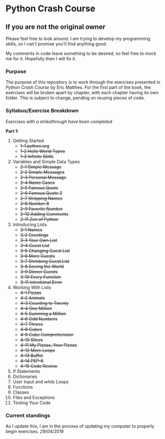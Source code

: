 # Python Crash Course

## If you are not the original owner

Please feel free to look around. I am trying to develop my programming skills, so I can't promise you'll find anything good. 

My comments in code leave something to be desired, so feel free to mock me for it. Hopefully then I will fix it.

### Purpose

The purpose of this repository is to work through the exercises presented in *Python Crash Course* by Eric Matthes. For the first part of the book, the exercises will be broken apart by chapter, with each chapter having its own folder. This is subject to change, pending on reusing pieces of code.

### Syllabus/Exercise Breakdown

*Exercises with a strikethrough have been completed*

**Part 1:**
1. Getting Started
    * ~~1-1 python.org~~
    * ~~1-2 Hello World Typos~~
    * ~~1-3 Infinite Skills~~
2. Variables and Simple Data Types
    * ~~2-1 Simple Message~~
    * ~~2-2 Simple Messages~~
    * ~~2-3 Personal Message~~
    * ~~2-4 Name Cases~~
    * ~~2-5 Famous Quote~~
    * ~~2-6 Famous Quote 2~~
    * ~~2-7 Stripping Names~~
    * ~~2-8 Number 8~~
    * ~~2-9 Favorite Number~~
    * ~~2-10 Adding Comments~~
    * ~~2-11 Zen of Python~~
3. Introducing Lists
    * ~~3-1 Names~~
    * ~~3-2 Greetings~~
    * ~~3-3 Your Own List~~
    * ~~3-4 Guest List~~
    * ~~3-5 Changing Guest List~~
    * ~~3-6 More Guests~~
    * ~~3-7 Shrinking Guest List~~
    * ~~3-8 Seeing the World~~
    * ~~3-9 Dinner Guests~~
    * ~~3-10 Every Function~~
    * ~~3-11 Intentional Error~~
4. Working With Lists
    * ~~4-1 Pizzas~~
    * ~~4-2 Animals~~
    * ~~4-3 Counting to Twenty~~
    * ~~4-4 One Million~~
    * ~~4-5 Summing a Million~~
    * ~~4-6 Odd Numbers~~
    * ~~4-7 Threes~~
    * ~~4-8 Cubes~~
    * ~~4-9 Cube Comprehension~~
    * ~~4-10 Slices~~
    * ~~4-11 My Pizzas, Your Pizzas~~
    * ~~4-12 More Loops~~
    * ~~4-13 Buffet~~
    * ~~4-14 PEP-8~~
    * ~~4-15 Code Review~~
5. If Statements
6. Dictionaries
7. User Input and *while* Loops
8. Functions
9. Classes
10. Files and Exceptions
11. Testing Your Code

### Current standings

As I update this, I am in the process of updating my computer to properly begin exercises. *29/04/2018*